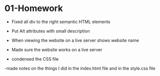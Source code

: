 # 01-Homework 
- Fixed all div to the right semantic HTML elements

- Put Alt attributes with small description

- When viewing the website on a live server shows website name

- Made sure the website works on a live server

- condensed the CSS file 

-made notes on the things I did in the index.html file and in the style.css file